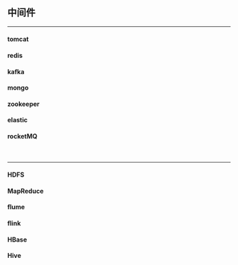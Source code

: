 ## 中间件

***

#### tomcat

#### redis

#### kafka

#### mongo

#### zookeeper

#### elastic

#### rocketMQ

<br>

***

#### HDFS

#### MapReduce

#### flume

#### flink

#### HBase

#### Hive
